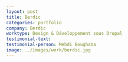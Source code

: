 ```yaml
---
layout: post
title: Berdic
categories: portfolio
company: Berdic
worktype: Design & Développement sous Drupal
testimonial-text:
testimonial-person: Mehdi Boughaba
image: ../images/work/berdic.jpg
---
```


